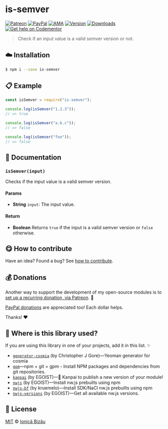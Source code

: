 
# is-semver

 [![Patreon](https://img.shields.io/badge/Support%20me%20on-Patreon-%23e6461a.svg)][paypal-donations] [![PayPal](https://img.shields.io/badge/%24-paypal-f39c12.svg)][paypal-donations] [![AMA](https://img.shields.io/badge/ask%20me-anything-1abc9c.svg)](https://github.com/IonicaBizau/ama) [![Version](https://img.shields.io/npm/v/is-semver.svg)](https://www.npmjs.com/package/is-semver) [![Downloads](https://img.shields.io/npm/dt/is-semver.svg)](https://www.npmjs.com/package/is-semver) [![Get help on Codementor](https://cdn.codementor.io/badges/get_help_github.svg)](https://www.codementor.io/johnnyb?utm_source=github&utm_medium=button&utm_term=johnnyb&utm_campaign=github)

> Check if an input value is a valid semver version or not.

## :cloud: Installation

```sh
$ npm i --save is-semver
```


## :clipboard: Example



```js
const isSemver = require("is-semver");

console.log(isSemver("1.2.3"));
// => true

console.log(isSemver("a.b.c"));
// => false

console.log(isSemver("foo"));
// => false
```

## :memo: Documentation


### `isSemver(input)`
Checks if the input value is a valid semver version.

#### Params
- **String** `input`: The input value.

#### Return
- **Boolean** Returns `true` if the input is a valid semver version or `false` otherwise.



## :yum: How to contribute
Have an idea? Found a bug? See [how to contribute][contributing].

## :moneybag: Donations

Another way to support the development of my open-source modules is
to [set up a recurring donation, via Patreon][patreon]. :rocket:

[PayPal donations][paypal-donations] are appreciated too! Each dollar helps.

Thanks! :heart:

## :dizzy: Where is this library used?
If you are using this library in one of your projects, add it in this list. :sparkles:


 - [`generator-cosmia`](https://github.com/theoutliar/generator-cosmia#readme) (by Christopher J Gore)—Yeoman generator for cosmia
 - [`gpm`](https://github.com/IonicaBizau/gpm)—npm + git = gpm - Install NPM packages and dependencies from git repositories.
 - [`kanpai`](https://github.com/egoist/kanpai#readme) (by EGOIST)—🍻  Kanpai to publish a new version of your module!
 - [`nwjs`](https://github.com/egoist/nwjs#readme) (by EGOIST)—Install nw.js prebuilts using npm
 - [`nwjs-bf`](https://github.com/kruemelo/nwjs-bf#readme) (by kruemelo)—Install SDK/NaCl nw.js prebuilts using npm
 - [`nwjs-versions`](https://github.com/egoist/nwjs-versions#readme) (by EGOIST)—Get all available nw.js versions.

## :scroll: License

[MIT][license] © [Ionică Bizău][website]

[patreon]: https://www.patreon.com/ionicabizau
[paypal-donations]: https://www.paypal.com/cgi-bin/webscr?cmd=_s-xclick&hosted_button_id=RVXDDLKKLQRJW
[donate-now]: http://i.imgur.com/6cMbHOC.png

[license]: http://showalicense.com/?fullname=Ionic%C4%83%20Biz%C4%83u%20%3Cbizauionica%40gmail.com%3E%20(http%3A%2F%2Fionicabizau.net)&year=2016#license-mit
[website]: http://ionicabizau.net
[contributing]: /CONTRIBUTING.md
[docs]: /DOCUMENTATION.md
